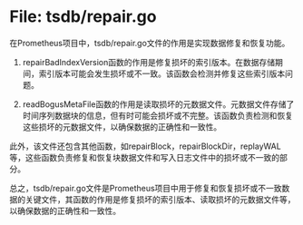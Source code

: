 # File: tsdb/repair.go

在Prometheus项目中，tsdb/repair.go文件的作用是实现数据修复和恢复功能。

1. repairBadIndexVersion函数的作用是修复损坏的索引版本。在数据存储期间，索引版本可能会发生损坏或不一致。该函数会检测并修复这些索引版本问题。

2. readBogusMetaFile函数的作用是读取损坏的元数据文件。元数据文件存储了时间序列数据块的信息，但有时可能会损坏或不完整。该函数负责检测和恢复这些损坏的元数据文件，以确保数据的正确性和一致性。

此外，该文件还包含其他函数，如repairBlock，repairBlockDir，replayWAL等，这些函数负责修复和恢复块数据文件和写入日志文件中的损坏或不一致的部分。

总之，tsdb/repair.go文件是Prometheus项目中用于修复和恢复损坏或不一致数据的关键文件，其函数的作用是修复损坏的索引版本、读取损坏的元数据文件等，以确保数据的正确性和一致性。

